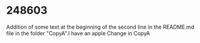 # 248603
Addition of some text at the beginning of the second line in the README.md file in the folder "CopyA".I have an apple
Change in CopyA